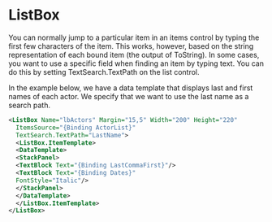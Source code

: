 # ListBox

You can normally jump to a particular item in an items control by typing the first few characters of the item. This works, however, based on the string representation of each bound item (the output of ToString). In some cases, you want to use a specific field when finding an item by typing text. You can do this by setting TextSearch.TextPath on the list control.

In the example below, we have a data template that displays last and first names of each actor. We specify that we want to use the last name as a search path.

```xml
<ListBox Name="lbActors" Margin="15,5" Width="200" Height="220"
  ItemsSource="{Binding ActorList}"
  TextSearch.TextPath="LastName">
  <ListBox.ItemTemplate>
  <DataTemplate>
  <StackPanel>
  <TextBlock Text="{Binding LastCommaFirst}"/>
  <TextBlock Text="{Binding Dates}"
  FontStyle="Italic"/>
  </StackPanel>
  </DataTemplate>
  </ListBox.ItemTemplate>
</ListBox>
```
<!--stackedit_data:
eyJoaXN0b3J5IjpbMTI1MTcwNzkyN119
-->